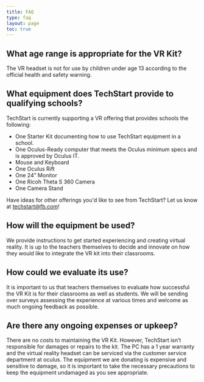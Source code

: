 ```yaml
---
title: FAQ
type: faq
layout: page
toc: true
---
```


## What age range is appropriate for the VR Kit?
The VR headset is not for use by children under age 13 according to the official health and safety warning. 

## What equipment does TechStart provide to qualifying schools?
TechStart is currently supporting a VR offering that provides schools the following:
* One Starter Kit documenting how to use TechStart equipment in a school.
* One Oculus-Ready computer that meets the Oculus minimum specs and is approved by Oculus IT.
* Mouse and Keyboard
* One Oculus Rift
* One 24” Monitor
* One Ricoh Theta S 360 Camera
* One Camera Stand

Have ideas for other offerings you'd like to see from TechStart? Let us know at <techstart@fb.com>!

## How will the equipment be used? 
We provide instructions to get started experiencing and creating virtual reality. It is up to the teachers themselves to decide and innovate on how they would like to integrate the VR kit into their classrooms.
 
## How could we evaluate its use?
It is important to us that teachers themselves to evaluate how successful the VR Kit is for their classrooms
as well as students. We will be sending over surveys assessing the experience at various times and welcome as much ongoing feedback as possible.
 
## Are there any ongoing expenses or upkeep?
There are no costs to maintaining the VR Kit. However, TechStart isn’t responsible for damages or repairs to the kit. The PC has a 1 year warranty and the virtual reality headset can be serviced via the customer service department at oculus. The equipment we are donating is expensive and sensitive to damage, so it is important to take the necessary precautions to keep the equipment undamaged as you see appropriate.

[aframe-react]: https://github.com/ngokevin/aframe-react
[archive3d]: http://archive3d.net/
[awesome]: https://github.com/aframevr/awesome-aframe
[awesomecomponents]: https://github.com/aframevr/awesome-aframe#components
[awesomestock]: https://github.com/neutraltone/awesome-stock-resources
[cardboard]: https://www.google.com/get/cardboard/
[blog]: https://aframe.io/blog/
[clara]: http://clara.io
[cors]: https://en.wikipedia.org/wiki/Cross-origin_resource_sharing
[d3]: https://www.youtube.com/watch?v=Tb2b5nFmmsM
[drawcomponent]: https://github.com/maxkrieger/aframe-draw-component
[ecs]: ../docs/core
[extensible]: https://extensiblewebmanifesto.org/
[fork]: https://github.com/aframevr/aframe/tree/master/src/components
[ghissue]: https://github.com/aframevr/aframe/issues
[ghpages]: https://pages.github.com/
[ghpull]: https://github.com/aframevr/aframe/pulls
[github]: http://github.com/aframevr/aframe
[glam]: https://github.com/tparisi/glam
[guide]: ../docs/guide
[htmltexturecomponent]: https://github.com/scenevr/htmltexture-component
[leapmotion]: https://www.leapmotion.com/
[janus]: http://www.janusvr.com/
[mediael]: https://developer.mozilla.org/docs/Web/API/HTMLMediaElement
[mozvr]: http://mozvr.com
[oculus]: https://www.oculus.com/
[oculusdev]: https://developer.oculus.com/downloads/
[overlayiframe]: http://learningthreejs.com/blog/2013/04/30/closing-the-gap-between-html-and-webgl/
[popmotion]: https://github.com/Popmotion/aframe-role
[redditwebvr]: https://www.reddit.com/r/webvr
[requestfs]: https://developer.mozilla.org/docs/Web/API/Element/requestFullScreen
[riftspec]: https://www.oculus.com/en-us/blog/powering-the-rift/
[scene]: http://scenevr.com/
[sketchup]: https://3dwarehouse.sketchup.com/
[slack]: https://aframevr-slack.herokuapp.com/
[slackwebvr]: https://webvr-slack.herokuapp.com/
[template]: https://github.com/ngokevin/aframe-template-component
[textgeometrycomponent]: https://github.com/ngokevin/aframe-text-component
[textwrapcomponent]: https://github.com/maxkrieger/aframe-textwrap-component
[three]: http://threejs.org
[turbosquid]: http://www.turbosquid.com/Search/3D-Models/free
[twitter]: https://twitter.com/aframevr
[uploader]: https://aframe.io/aframe/examples/_uploader/
[videoissue]: https://github.com/aframevr/aframe/issues/316
[vive]: http://www.htcvive.com/us/
[webvrhacks]: https://hacks.mozilla.org/2016/03/introducing-the-webvr-1-0-api-proposal/
[webvrpolyfill]: https://github.com/borismus/webvr-polyfill
[webvrspec]: https://github.com/MozVR/webvr-spec
[writecomponent]: ../docs/core/component.html
